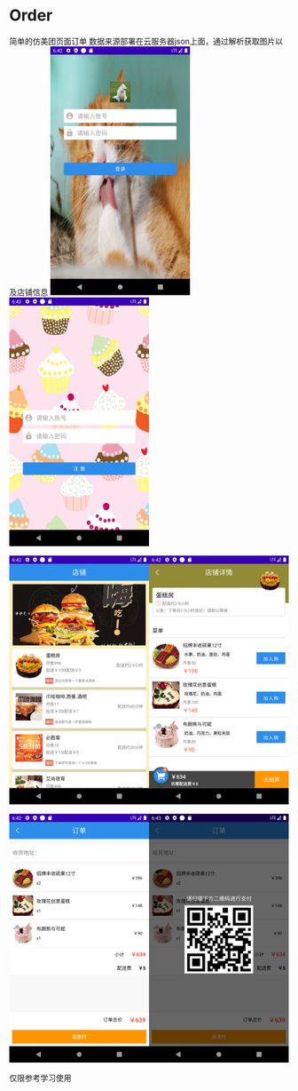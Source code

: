 # Order
简单的仿美团页面订单
数据来源部署在云服务器json上面，通过解析获取图片以及店铺信息
<img src="https://github.com/pxy8080/Order/blob/main/img/screenshot/1.png" width="50%"/><img src="https://github.com/pxy8080/Order/blob/main/img/screenshot/2.png" width="50%"/>

<img src="https://github.com/pxy8080/Order/blob/main/img/screenshot/3.png" width="50%"/><img src="https://github.com/pxy8080/Order/blob/main/img/screenshot/4.png" width="50%"/>

<img src="https://github.com/pxy8080/Order/blob/main/img/screenshot/5.png" width="50%"/><img src="https://github.com/pxy8080/Order/blob/main/img/screenshot/6.png" width="50%"/>


仅限参考学习使用


